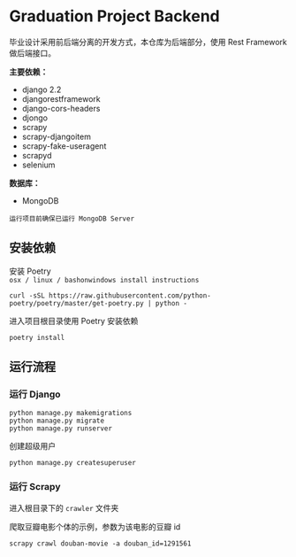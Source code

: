 # Graduation Project Backend

毕业设计采用前后端分离的开发方式，本仓库为后端部分，使用 Rest Framework 做后端接口。

**主要依赖：**
+ django 2.2
+ djangorestframework
+ django-cors-headers
+ djongo
+ scrapy
+ scrapy-djangoitem 
+ scrapy-fake-useragent
+ scrapyd
+ selenium

**数据库：**
+ MongoDB

`运行项目前确保已运行 MongoDB Server`

## 安装依赖
安装 Poetry<br>
`osx / linux / bashonwindows install instructions`
```
curl -sSL https://raw.githubusercontent.com/python-poetry/poetry/master/get-poetry.py | python -
```
进入项目根目录使用 Poetry 安装依赖
```
poetry install 
```

## 运行流程

### 运行 Django

```
python manage.py makemigrations
python manage.py migrate
python manage.py runserver
```

创建超级用户
```
python manage.py createsuperuser 
```

### 运行 Scrapy

进入根目录下的 `crawler` 文件夹

爬取豆瓣电影个体的示例，参数为该电影的豆瓣 id
```
scrapy crawl douban-movie -a douban_id=1291561
```
